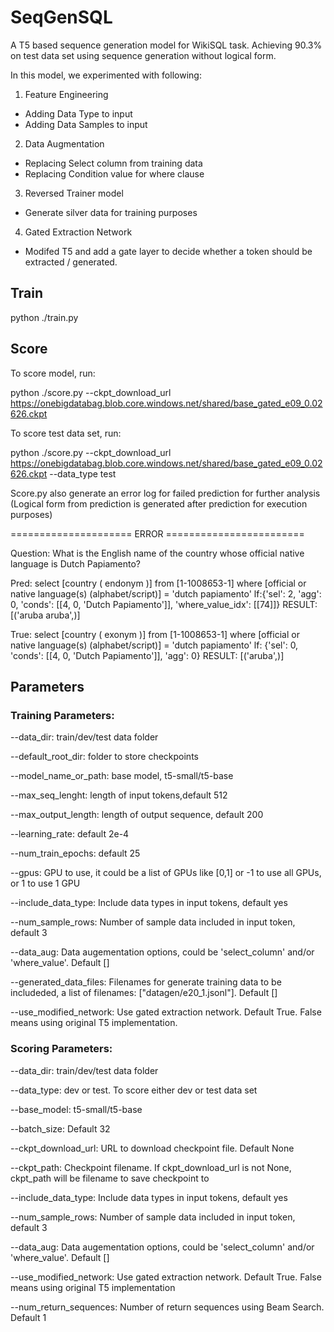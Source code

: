 # SeqGenSQL
A T5 based sequence generation model for WikiSQL task. Achieving 90.3% on test data set using sequence generation without logical form.

In this model, we experimented with following:

1. Feature Engineering 
- Adding Data Type to input
- Adding Data Samples to input

2. Data Augmentation
- Replacing Select column from training data
- Replacing Condition value for where clause

3. Reversed Trainer model
- Generate silver data for training purposes

4. Gated Extraction Network
- Modifed T5 and add a gate layer to decide whether a token should be extracted / generated. 

## Train
python ./train.py


## Score
To score model, run:

python ./score.py --ckpt_download_url https://onebigdatabag.blob.core.windows.net/shared/base_gated_e09_0.02626.ckpt 

To score test data set, run:

python ./score.py --ckpt_download_url https://onebigdatabag.blob.core.windows.net/shared/base_gated_e09_0.02626.ckpt --data_type test

Score.py also generate an error log for failed prediction for further analysis (Logical form from prediction is generated after prediction for execution purposes)

===================== ERROR ========================

Question: What is the English name of the country whose official native language is Dutch Papiamento?

Pred: select [country ( endonym )] from [1-1008653-1] where [official or native language(s) (alphabet/script)] = 'dutch papiamento' lf:{'sel': 2, 'agg': 0, 'conds': [[4, 0, 'Dutch Papiamento']], 'where_value_idx': [[74]]} RESULT: [('aruba aruba',)] 

True: select [country ( exonym )] from [1-1008653-1] where [official or native language(s) (alphabet/script)] = 'dutch papiamento' lf: {'sel': 0, 'conds': [[4, 0, 'Dutch Papiamento']], 'agg': 0} RESULT: [('aruba',)] 


## Parameters

### Training Parameters:
--data_dir: train/dev/test data folder

--default_root_dir: folder to store checkpoints

--model_name_or_path: base model, t5-small/t5-base

--max_seq_lenght: length of input tokens,default 512

--max_output_length: length of output sequence, default 200

--learning_rate: default 2e-4

--num_train_epochs: default 25

--gpus: GPU to use, it could be a list of GPUs like [0,1] or -1 to use all GPUs, or 1 to use 1 GPU

--include_data_type: Include data types in input tokens, default yes

--num_sample_rows: Number of sample data included in input token, default 3

--data_aug: Data augementation options, could be 'select_column' and/or 'where_value'. Default []

--generated_data_files: Filenames for generate training data to be includeded, a list of filenames: ["datagen/e20_1.jsonl"]. Default []

--use_modified_network: Use gated extraction network. Default True. False means using original T5 implementation. 

### Scoring Parameters:
--data_dir: train/dev/test data folder

--data_type: dev or test. To score either dev or test data set

--base_model: t5-small/t5-base

--batch_size: Default 32

--ckpt_download_url: URL to download checkpoint file. Default None

--ckpt_path: Checkpoint filename. If ckpt_download_url is not None, ckpt_path will be filename to save checkpoint to

--include_data_type: Include data types in input tokens, default yes

--num_sample_rows: Number of sample data included in input token, default 3

--data_aug: Data augementation options, could be 'select_column' and/or 'where_value'. Default []

--use_modified_network: Use gated extraction network. Default True. False means using original T5 implementation

--num_return_sequences: Number of return sequences using Beam Search. Default 1



